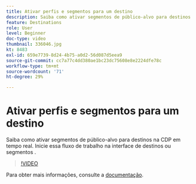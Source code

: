 ```yaml
---
title: Ativar perfis e segmentos para um destino
description: Saiba como ativar segmentos de público-alvo para destinos na CDP em tempo real.  Inicie essa fluxo de trabalho na interface de destinos ou segmentos .
feature: Destinations
role: User
level: Beginner
doc-type: video
thumbnail: 336046.jpg
kt: 8483
exl-id: 659e7739-8d24-4b75-a0d2-56d087d5eea9
source-git-commit: cc7a77c4dd380ae1bc23dc75608e8e2224dfe78c
workflow-type: tm+mt
source-wordcount: '71'
ht-degree: 29%

---
```


# Ativar perfis e segmentos para um destino

Saiba como ativar segmentos de público-alvo para destinos na CDP em tempo real.  Inicie essa fluxo de trabalho na interface de destinos ou segmentos .

>[!VIDEO](https://video.tv.adobe.com/v/336046/?quality=12&learn=on)

Para obter mais informações, consulte a [documentação](https://experienceleague.adobe.com/docs/experience-platform/destinations/ui/activate/activation-overview.html).
